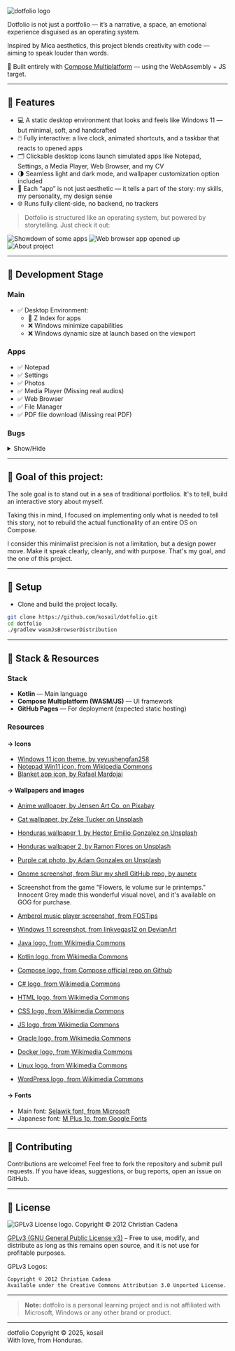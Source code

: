 ![dotfolio logo](repo_images/banner.webp)

Dotfolio is not just a portfolio — it’s a narrative, a space, an emotional experience disguised as an operating system.

Inspired by Mica aesthetics, this project blends creativity with code — aiming to speak louder than words.

🧭 Built entirely with [Compose Multiplatform](https://github.com/JetBrains/compose-multiplatform) — using the WebAssembly + JS target.

---

## 🌼 Features

- 💻 A static desktop environment that looks and feels like Windows 11 — but minimal, soft, and handcrafted
- 🖱️ Fully interactive: a live clock, animated shortcuts, and a taskbar that reacts to opened apps
- 🗂️ Clickable desktop icons launch simulated apps like Notepad, Settings, a Media Player, Web Browser, and my CV
- 🌗 Seamless light and dark mode, and wallpaper customization option included
- 🧠 Each “app” is not just aesthetic — it tells a part of the story: my skills, my personality, my design sense
- 🌐 Runs fully client-side, no backend, no trackers

> Dotfolio is structured like an operating system, but powered by storytelling. Just check it out:


![Showdown of some apps](repo_images/nightly_appearance.webp)
![Web browser app opened up](repo_images/nightly_appearance_2.webp)
![About project](repo_images/nightly_appearance_3.webp)

---
## 🪻 Development Stage
### Main
- ✅ Desktop Environment:
    - 🌱 Z Index for apps
    - ❌ Windows minimize capabilities
    - ❌ Windows dynamic size at launch based on the viewport

### Apps
- ✅ Notepad
- ✅ Settings
- ✅ Photos
- ✅ Media Player (Missing real audios)
- ✅ Web Browser
- ✅ File Manager
- ✅ PDF file download (Missing real PDF)

### Bugs

<details>
<summary>Show/Hide</summary>

1. ### Windows are going under the shortcut icons, which doesn't make sense.

    Windows should be OVER any other element.

    This might mean that I will have to implement a Z index... bro
    I thought I could have made it without implementing that.

    I already tried to switch positions between DesktopEnvironment and DesktopShortcuts, but it's not that easy it seems.

2. ### When we open a second (or more) window, and we close the first one, the second window moves into the position where the first one was.
    Which doesn't make sense! Windows should have their position independent of other windows.

    I have no idea whatzupp with this and what it is causing it. I'll check on that later on when I finish coding all the "apps" inside dotfolio

3. ### Media player works seamlessly on web target, but in Desktop it has a bug in which if the audio is paused, then it cannot be played again.
    Although, it's okay. This project focuses on web target, and I use desktop implementation just for its hot reload capabilities, which really makes my life easier when quickly prototyping or fast debugging.

</details>

---

## 🌺 Goal of this project:

The sole goal is to stand out in a sea of traditional portfolios. It's to tell, build an interactive story about myself.

Taking this in mind, I focused on implementing only what is needed to tell this story, not to rebuild the actual functionality of an entire OS on Compose.

I consider this minimalist precision is not a limitation, but a design power move. Make it speak clearly, cleanly, and with purpose. That's my goal, and the one of this project.

---

## 🌻 Setup

- Clone and build the project locally.

```bash
git clone https://github.com/kosail/dotfolio.git
cd dotfolio
./gradlew wasmJsBrowserDistribution
```

---

## 🔧 Stack & Resources
### Stack
- **Kotlin** — Main language
- **Compose Multiplatform (WASM/JS)** — UI framework
- **GitHub Pages** — For deployment (expected static hosting)

### Resources

#### -> Icons
- [Windows 11 icon theme, by yeyushengfan258](https://github.com/yeyushengfan258/Win11-icon-theme/)
- [Notepad Win11 icon, from Wikipedia Commons](https://commons.wikimedia.org/wiki/File:Notepad_Win11.svg)
- [Blanket app icon, by Rafael Mardojai](https://github.com/rafaelmardojai/blanket)

#### -> Wallpapers and images
- [Anime wallpaper, by Jensen Art Co. on Pixabay](https://pixabay.com/users/jensenartofficial-31380959/)
- [Cat wallpaper, by Zeke Tucker on Unsplash](https://unsplash.com/@zeketucker)
- [Honduras wallpaper 1, by Hector Emilio Gonzalez on Unsplash](https://unsplash.com/@hectoremilio)
- [Honduras wallpaper 2, by Ramon Flores on Unsplash](https://unsplash.com/@ramonantoniof)
- [Purple cat photo, by Adam Gonzales on Unsplash](https://unsplash.com/@adamgonzales)
- [Gnome screenshot, from Blur my shell GitHub repo, by aunetx](https://github.com/aunetx/blur-my-shell)
- Screenshot from the game "Flowers, le volume sur le printemps." Innocent Grey made this wonderful visual novel, and it's available on GOG for purchase.
- [Amberol music player screenshot, from FOSTips](https://www.deviantart.com/linkvegas12/art/Fluent-Start-Menu-Style-For-Windows-11-1137827427)
- [Windows 11 screenshot, from linkvegas12 on DevianArt](https://fostips.com/amberol-music-player-beautiful-design/)

- [Java logo, from Wikimedia Commons](https://commons.wikimedia.org/wiki/File:Duke_%28Java_mascot%29_waving.svg)
- [Kotlin logo, from Wikimedia Commons](https://commons.wikimedia.org/wiki/File:Kotlin_Icon.svg)
- [Compose logo, from Compose official repo on Github](https://github.com/JetBrains/compose-multiplatform/blob/master/artwork/compose-logo.svg)
- [C# logo, from Wikimedia Commons](https://commons.wikimedia.org/wiki/File:Logo_C_sharp.svg)
- [HTML logo, from Wikimedia Commons](https://commons.wikimedia.org/wiki/File:HTML5_Badge.svg)
- [CSS logo, from Wikimedia Commons](https://commons.wikimedia.org/wiki/File:Official_CSS_Logo.svg)
- [JS logo, from Wikimedia Commons](https://commons.wikimedia.org/wiki/File:JavaScript-logo.png)
- [Oracle logo, from Wikimedia Commons](https://commons.wikimedia.org/wiki/File:Oracle_logo.svg)
- [Docker logo, from Wikimedia Commons](https://commons.wikimedia.org/wiki/File:Docker_(container_engine)_logo_(cropped).png)
- [Linux logo, from Wikimedia Commons](https://commons.wikimedia.org/wiki/File:TuxFlat.svg)
- [WordPress logo, from Wikimedia Commons](https://commons.wikimedia.org/wiki/File:WordPress_blue_logo.svg)

#### -> Fonts
- Main font: [Selawik font, from Microsoft](https://github.com/microsoft/Selawik)
- Japanese font: [M Plus 1p, from Google Fonts](https://fonts.google.com/specimen/M+PLUS+1p)

---

## 💐 Contributing
Contributions are welcome! Feel free to fork the repository and submit pull requests. If you have ideas, suggestions, or bug reports, open an issue on GitHub.

---

[//]: # (## 🎒 What I learned from this project)

[//]: # (---)

## 📜 License
![GPLv3 License logo. Copyright © 2012 Christian Cadena](repo_images/license-logos-by-christian-candena-GNU_GPLv3_License.webp)

[GPLv3 (GNU General Public License v3)](LICENSE.txt) – Free to use, modify, and distribute as long as this remains open source, and it is not use for profitable purposes.

GPLv3 Logos:

    Copyright © 2012 Christian Cadena
    Available under the Creative Commons Attribution 3.0 Unported License.


---
> **Note:** dotfolio is a personal learning project and is not affiliated with Microsoft, Windows or any other brand or product.
---
dotfolio Copyright © 2025, kosail
<br>
With love, from Honduras.